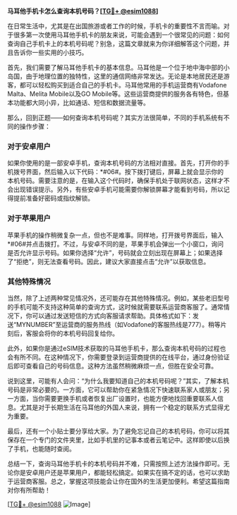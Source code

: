 **马耳他手机卡怎么查询本机号码？[[TG💪+ @esim1088](https://t.me/s/esim1088)]**

在日常生活中，尤其是在出国旅游或者工作的时候，手机卡的重要性不言而喻。对于很多第一次使用马耳他手机卡的朋友来说，可能会遇到一个很常见的问题：如何查询自己手机卡上的本机号码呢？别急，这篇文章就来为你详细解答这个问题，并且告诉你一些实用的小技巧。

首先，我们需要了解马耳他手机卡的基本信息。马耳他是一个位于地中海中部的小岛国，由于地理位置的独特性，这里的通信网络非常发达。无论是本地居民还是游客，都可以轻松购买到适合自己的手机卡。马耳他常用的手机运营商有Vodafone Malta、Melita Mobile以及GO Mobile等。这些运营商提供的服务各有特色，但基本功能都大同小异，比如通话、短信和数据流量等。

那么，回到正题——如何查询本机号码呢？其实方法很简单，不同的手机系统有不同的操作步骤：

### 对于安卓用户

如果你使用的是一部安卓手机，查询本机号码的方法相对直接。首先，打开你的手机拨号界面，然后输入以下代码：*#06#。按下拨打键后，屏幕上就会显示你的本机号码。需要注意的是，在输入这个代码时，确保手机处于联网状态，这样才不会出现错误提示。另外，有些安卓手机可能需要你解锁屏幕才能看到号码，所以记得提前准备好密码或指纹解锁。

### 对于苹果用户

苹果手机的操作稍微复杂一点，但也不是难事。同样地，打开拨号界面后，输入*#06#并点击拨打。不过，与安卓不同的是，苹果手机会弹出一个小窗口，询问是否允许显示号码。如果你选择“允许”，号码就会立刻出现在屏幕上；如果选择了“拒绝”，则无法查看号码。因此，建议大家直接点击“允许”以获取信息。

### 其他特殊情况

当然，除了上述两种常见情况外，还可能存在其他特殊情况。例如，某些老旧型号的手机可能不支持这种简单的查询方式，这时候就需要联系运营商客服了。通常情况下，你可以通过发送短信的方式向客服请求帮助。具体格式如下：发送“MYNUMBER”至运营商的服务热线（如Vodafone的客服热线是777）。稍等片刻后，客服会将你的本机号码回复给你。

此外，如果你是通过eSIM技术获取的马耳他手机卡，那么查询本机号码的过程也会有所不同。在这种情况下，你需要登录到运营商提供的在线平台，通过身份验证后即可查看自己的号码信息。这种方法虽然稍微麻烦一点，但胜在安全可靠。

说到这里，可能有人会问：“为什么我要知道自己的本机号码呢？”其实，了解本机号码是非常必要的。一方面，它可以帮助你在紧急情况下快速联系家人或朋友；另一方面，当你需要更换手机或者恢复出厂设置时，也能方便地找回重要联系人信息。尤其是对于长期生活在马耳他的外国人来说，拥有一个稳定的联系方式显得尤为重要。

最后，还有一个小贴士要分享给大家。为了避免忘记自己的本机号码，你可以将其保存在一个专门的文件夹里，比如手机里的记事本或者云笔记中。这样即使以后换了手机，也能随时查阅。

总结一下，查询马耳他手机卡的本机号码并不难，只需按照上述方法操作即可。无论你是安卓用户还是苹果用户，都能轻松搞定。如果实在搞不定的话，也可以求助于运营商客服。总之，掌握这项技能会让你在国外的生活更加便利。希望这篇指南对你有所帮助！

[[TG💪+ @esim1088](https://t.me/s/esim1088) ![Image](https://i.postimg.cc/4NQfJmqS/Snipaste-2025-05-13-00-14-12.png)]